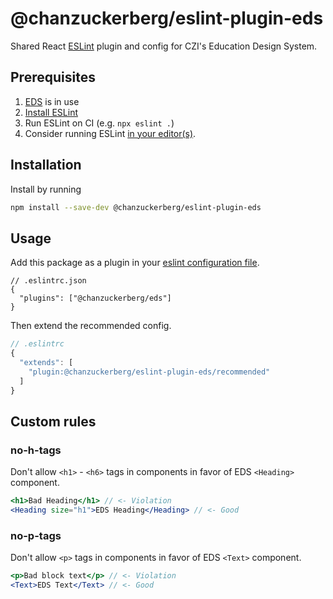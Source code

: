 # @chanzuckerberg/eslint-plugin-eds

Shared React [ESLint](https://eslint.org/) plugin and config for CZI's Education Design System.

## Prerequisites

1. [EDS](https://github.com/chanzuckerberg/edu-design-system) is in use
2. [Install ESLint](https://eslint.org/docs/latest/user-guide/getting-started#installation-and-usage)
3. Run ESLint on CI (e.g. `npx eslint .`)
4. Consider running ESLint [in your editor(s)](https://eslint.org/docs/latest/user-guide/integrations).

## Installation

Install by running

```sh
npm install --save-dev @chanzuckerberg/eslint-plugin-eds
```

## Usage

Add this package as a plugin in your [eslint configuration file](https://eslint.org/docs/latest/user-guide/configuring/configuration-files).

```jsonc
// .eslintrc.json
{
  "plugins": ["@chanzuckerberg/eds"]
}
```

Then extend the recommended config.

```js
// .eslintrc
{
  "extends": [
    "plugin:@chanzuckerberg/eslint-plugin-eds/recommended"
  ]
}
```

## Custom rules

### no-h-tags

Don't allow `<h1>` - `<h6>` tags in components in favor of EDS `<Heading>` component.

```jsx
<h1>Bad Heading</h1> // <- Violation
<Heading size="h1">EDS Heading</Heading> // <- Good
```

### no-p-tags

Don't allow `<p>` tags in components in favor of EDS `<Text>` component.

```jsx
<p>Bad block text</p> // <- Violation
<Text>EDS Text</Text> // <- Good
```
